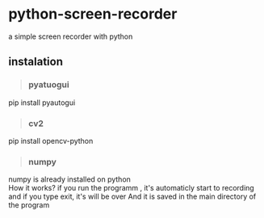 # python-screen-recorder
a simple screen recorder with python
## instalation
> ### pyatuogui
pip install pyautogui
> ### cv2
pip install opencv-python
> ### numpy
numpy is already installed on python <br>
How it works? if you run the programm , it's automaticly start to recording and if you type exit, it's will be over And it is saved in the main directory of the program
